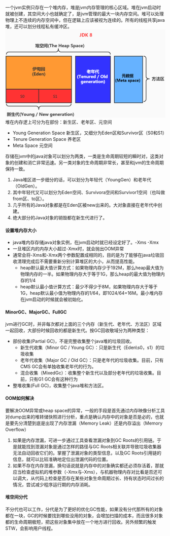 一个jvm实例只存在一个堆内存，堆是jvm内存管理的核心区域。堆在jvm启动时就被创建，其空间大小也就确定了，是jvm管理的最大一块内存空间。堆可以处理物理上不连续的内存空间中，但在逻辑上应该被视为连续的。所有的线程共享java堆，还可以划分线程私有缓冲区。
![](./resources/20220725172751.png)
堆在内存逻上可分为在部份：新生区、老年区、元空间

* Young Generation Space 新生区，又细分为Eden区和Survivor区（S0和S1）
* Tenure Generation Space  养老区
* Meta Space 元空间

存储在jvm中的java对象可以划分为两类，一类是生命周期较短的瞬时对，这类对象的创建和消亡非常迅速。另一类对象的生命周期非常长，甚至和jvm的生命周期保持一致。
1. Java堆区进一步细分的话，可以划分为年轻代（YoungGen）和老年代（OldGen）。
1. 其中年轻代又可以划分为Eden空间、Survivora空间和Survivor1空间（也叫做from区、to区）。
1. 几乎所有的Java对象都是在Eden区被new出来的。大对象直接在老年代中创建。
1. 绝大部分的Java对象的销毁都在新生代进行了。

#### 设置堆内存大小
* java堆内存存储java对象实例，在jvm启动时就已经设定好了。-Xms -Xmx
* 一旦堆区内的内存大小超过-Xmx时，就会抛出OOM异常
* 通常会将-Xms和-Xmx两个参数配置成相同的，目的是为了能够在java垃圾回收清理完成后不需要重新分别计算堆区的大小，从而提高性能。
    * heap默认最大值计算方式：如果物理内存少于192M，那么heap最大值为物理内存的一半。如果物理内存大于等于1G，那么heap的最大值为物理内存的1/4
    * heap默认最小值计算方式：最少不得少于8M，如果物理内存大于等于1G，heap默认最小值为物理内存的1/64，即1024/64=16M。最小堆内存在jvm启动的时候就会被初始化。


#### MinorGC、MajorGC、FullGC
jvm进行GC时，并非每次都对上面的三个内存（新生代、老年代、方法区）区域一起回收，大部份时候回收的都是新生代。按GC回收敬域分为两种类型：
* 部份收集(Partial GC)，不是完整收集整个java堆的垃圾回收。
    * 新生代收集（Minor GC / Young GC）：只是新生代（Eden\s0，s1）的垃圾收集
    * 老年代收集（Major GC / Old GC）：只是老年代的垃圾收集。目前，只有CMS GC会有单独收集老年代的行为。
    * 混合收集（MixedGc）：收集整个新生代以及部分老年代的垃圾收集。目前，只有G1 GC会有这种行为
* 整堆收集(Full GC)，收集整个java堆和方法区。

#### OOM如何解决
要解决OOM异常或heap space的异常，一般的手段是首先通过内存映像分析工具对dump出来的堆转储快照进行分析，重点是确认内存中的对象是否是必的，也就是要先分清楚到底是出现了内存泄漏（Memory Leak）还是内存溢出（Memory Overflow）
1. 如果是内存泄漏，可进一步通过工具查看泄漏对象到GC Roots的引用链。于是就能找到泄漏对象是通过怎样的路径与GC Roots相关联并导致垃圾收集器无法自动回收它们的。掌握了泄漏对象的类型信息，以及GC Roots引用链的信息，就可以比较准确地定位出泄漏代码的位置。
2. 如果不存在内存泄漏，换句话说就是内存中的对象确实都还必须存活着，那就应当检查虚拟机的堆参数（-Xmx与-Xms），与机器物理内存对比看是否还可以调大，从代码上检查是否存在某些对象生命周期过长、持有状态时间过长的情况，尝试减少程序运行期的内存消耗。
#### 堆空间分代
不分代也可以工作，分代是为了更好的优化GC性能，如果没有分代那所有的对象都在一块，GC的时候要找到哪些没用的对象，会增加扫描的成本，而且很多对象都的生命周期极短，把这些对象集中放在一个地方进行回收。另外频繁的触发STW，会影响用户线程。 